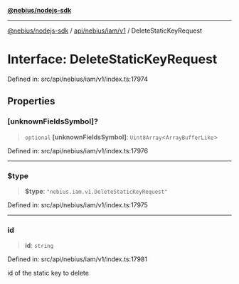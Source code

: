 [**@nebius/nodejs-sdk**](../../../../../README.md)

***

[@nebius/nodejs-sdk](../../../../../README.md) / [api/nebius/iam/v1](../README.md) / DeleteStaticKeyRequest

# Interface: DeleteStaticKeyRequest

Defined in: src/api/nebius/iam/v1/index.ts:17974

## Properties

### \[unknownFieldsSymbol\]?

> `optional` **\[unknownFieldsSymbol\]**: `Uint8Array`\<`ArrayBufferLike`\>

Defined in: src/api/nebius/iam/v1/index.ts:17976

***

### $type

> **$type**: `"nebius.iam.v1.DeleteStaticKeyRequest"`

Defined in: src/api/nebius/iam/v1/index.ts:17975

***

### id

> **id**: `string`

Defined in: src/api/nebius/iam/v1/index.ts:17981

id of the static key to delete
